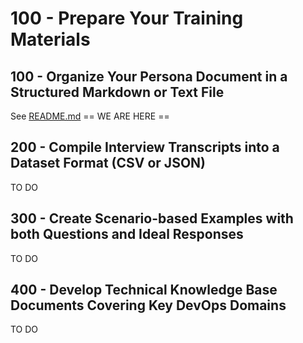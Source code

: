 # 100 - Prepare Your Training Materials

## 100 - Organize Your Persona Document in a Structured Markdown or Text File

See [README.md](./100/README.md) == WE ARE HERE ==

## 200 - Compile Interview Transcripts into a Dataset Format (CSV or JSON)

TO DO

## 300 - Create Scenario-based Examples with both Questions and Ideal Responses

TO DO

## 400 - Develop Technical Knowledge Base Documents Covering Key DevOps Domains

TO DO